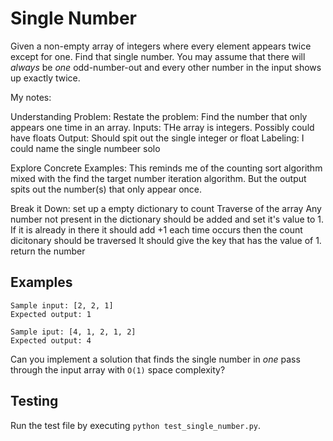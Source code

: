 # Single Number

Given a non-empty array of integers where every element appears twice except for one. Find that single number. You may assume that there will _always_ be _one_ odd-number-out and every other number in the input shows up exactly twice.  

My notes:

Understanding Problem:
Restate the problem: Find the number that only appears one time in an array.
Inputs: THe array is integers. Possibly could have floats
Output: Should spit out the single integer or float
Labeling: I could name the single numbeer solo

Explore Concrete Examples:
This reminds me of the counting sort algorithm mixed with the find the target number iteration algorithm.  But the output spits out the number(s) that only appear once.

Break it Down:
set up a empty dictionary to count
Traverse of the array
Any number not present in the dictionary should be added and set it's value to 1.
If it is already in there it should add +1 each time occurs
then the count dicitonary should be traversed
It should give the key that has the value of 1.
return the number

## Examples
```
Sample input: [2, 2, 1]
Expected output: 1
```

```
Sample iput: [4, 1, 2, 1, 2]
Expected output: 4
```

Can you implement a solution that finds the single number in _one_ pass through the input array with `O(1)` space complexity?

## Testing
Run the test file by executing `python test_single_number.py`. 
